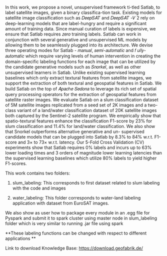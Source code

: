 In this work, we propose a novel, unsupervised framework ti-tled Satlab, to label satellite images, given a binary classifica-tion task. Existing models for satellite image classification such as 𝐷𝑒𝑒𝑝𝑆𝐴𝑇 and 𝐷𝑒𝑒𝑝𝑆𝐴𝑇 -𝑉 2 rely on deep-learning models that are label-hungry and require a significant amount of training data. Since manual curation of labels is expensive, we ensure that Satlab requires 𝑧𝑒𝑟𝑜 training labels. Satlab can work in conjunction with several generative and unsupervised ML models by allowing them to be seamlessly plugged into its architecture. We devise three operating modes for Satlab - 𝑚𝑎𝑛𝑢𝑎𝑙, 𝑠𝑒𝑚𝑖-𝑎𝑢𝑡𝑜𝑚𝑎𝑡𝑖𝑐 and 𝑓 𝑢𝑙𝑙𝑦-𝑎𝑢𝑡𝑜𝑚𝑎𝑡𝑖𝑐 which require varying levels of human intervention in creating the domain-specific labeling functions for each image that can be utilized by the candidate generative models such as 𝑆𝑛𝑜𝑟𝑘𝑒𝑙, as well as other unsupervised learners in Satlab. Unlike existing supervised learning baselines which only extract textural features from satellite images, we support the extraction of both textural and geospatial features in Satlab. We build Satlab on the top of 𝐴𝑝𝑎𝑐ℎ𝑒 𝑆𝑒𝑑𝑜𝑛𝑎 to leverage its rich set of spatial query processing operators for the extraction of geospatial features from satellite raster images. We evaluate Satlab on a slum classification dataset of 5M satellite images replicated from a seed set of 2K images and a two-class variant of a land/water classification dataset of 20K satellite images both captured by the Sentinel-2 satellite program. We empirically show that spatio-textural features enhance the classification F1-score by 23% for slum classification and 11.4% for land/water classification. We also show that Snorkel outperforms alternative generative and un- supervised candidate models that can be plugged into Satlab by 8.3% to 84% w.r.t. F1-score and 3× to 73× w.r.t. latency. Our 5-Fold Cross Validation (CV) experiments show that Satlab requires 0% labels and incurs up to 63% lower loading times and 3 orders of
magnitude lower learning latencies than the supervised learning baselines which utilize 80% labels to yield higher F1-scores.

This work contains two folders:

1. slum_labeling: This corresponds to first dataset related to slum labeling with the code and images

2. water_labeling: This folder corresponds to water-land labeling application with dataset from EuroSAT images.

We also show as user how to package every module in an .egg file for Pyspark and submit it to spark cluster using master node in slum_labeling folder which is very similar to running .jar file using spark

**These labeling functions can be changed with respect to different applications
**

Link to download Knowledge Base: https://download.geofabrik.de/
